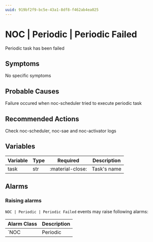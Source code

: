 ```yaml
---
uuid: 919bf2f9-bc5e-43a1-8df8-f462ab4ea025
---
```

# NOC | Periodic | Periodic Failed

Periodic task has been failed

## Symptoms

No specific symptoms

## Probable Causes

Failure occured when noc-scheduler tried to execute periodic task

## Recommended Actions

Check noc-scheduler, noc-sae and noc-activator logs

## Variables

Variable | Type | Required | Description
--- | --- | --- | ---
task | str | :material-close: | Task's name

## Alarms

### Raising alarms

`NOC | Periodic | Periodic Failed` events may raise following alarms:

Alarm Class | Description
--- | ---
`NOC | Periodic | Periodic Failed` | dispose
